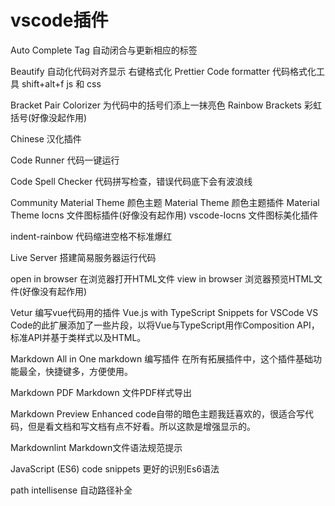 # vscode插件

Auto Complete Tag 自动闭合与更新相应的标签

Beautify 自动化代码对齐显示  右键格式化
Prettier Code formatter 代码格式化工具 shift+alt+f    js 和 css

Bracket Pair Colorizer 为代码中的括号们添上一抹亮色
Rainbow Brackets  彩虹括号(好像没起作用)

Chinese 汉化插件

Code Runner 代码一键运行

Code Spell Checker 代码拼写检查，错误代码底下会有波浪线

Community Material Theme 颜色主题
Material Theme 颜色主题插件
Material Theme Iocns 文件图标插件(好像没有起作用)
vscode-Iocns 文件图标美化插件

indent-rainbow 代码缩进空格不标准爆红

Live Server 搭建简易服务器运行代码

open in browser 在浏览器打开HTML文件
view in browser 浏览器预览HTML文件(好像没有起作用)

Vetur 编写vue代码用的插件
Vue.js with TypeScript Snippets for VSCode  VS Code的此扩展添加了一些片段，以将Vue与TypeScript用作Composition API，标准API并基于类样式以及HTML。

Markdown All in One    markdown 编写插件 在所有拓展插件中，这个插件基础功能最全，快捷键多，方便使用。

Markdown PDF  Markdown   文件PDF样式导出

Markdown Preview Enhanced   code自带的暗色主题我廷喜欢的，很适合写代码，但是看文档和写文档有点不好看。所以这款是增强显示的。

Markdownlint   Markdown文件语法规范提示

JavaScript (ES6) code snippets 更好的识别Es6语法

path intellisense 自动路径补全